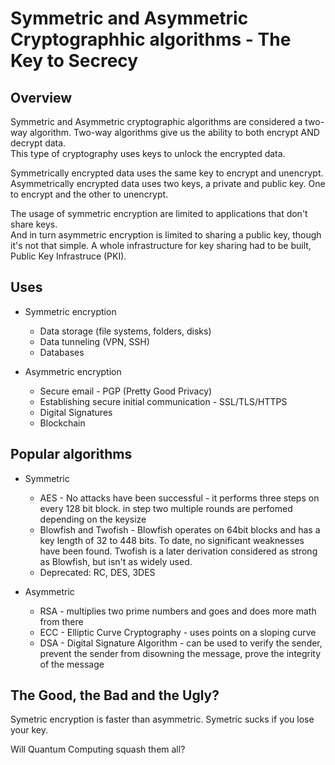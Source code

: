 # Symmetric and Asymmetric Cryptographhic algorithms -  The Key to Secrecy

## Overview
Symmetric and Asymmetric cryptographic algorithms are considered a two-way algorithm. Two-way algorithms give us the ability to both encrypt AND decrypt data.   
This type of cryptography uses keys to unlock the encrypted data.

Symmetrically encrypted data uses the same key to encrypt and unencrypt.  
Asymmetrically encrypted data uses two keys, a private and public key. One to encrypt and the other to unencrypt.

The usage of symmetric encryption are limited to applications that don't share keys.  
And in turn asymmetric encryption is limited to sharing a public key, though it's not that simple. A whole infrastructure for key sharing had to be built, Public Key Infrastruce (PKI).   


## Uses
 - Symmetric encryption
    - Data storage (file systems, folders, disks)
	- Data tunneling (VPN, SSH)	
	- Databases

 - Asymmetric encryption
    - Secure email - PGP (Pretty Good Privacy)
	- Establishing secure initial communication -  SSL/TLS/HTTPS
	- Digital Signatures
	- Blockchain

## Popular algorithms
 - Symmetric
    - AES - No attacks have been successful - it performs three steps on every 128 bit block.  in step two multiple rounds are perfomed depending on the keysize
	- Blowfish and Twofish - Blowfish operates on 64bit blocks and has a key length of 32 to 448 bits.  To date, no significant weaknesses have been found.  Twofish is a later derivation considered as strong as Blowfish, but isn't as widely used.
	- Deprecated: RC, DES, 3DES
 
 - Asymmetric
    - RSA - multiplies two prime numbers and goes and does more math from there
    - ECC - Elliptic Curve Cryptography - uses points on a sloping curve 
    - DSA - Digital Signature Algorithm - can be used to verify the sender, prevent the sender from disowning the message, prove the integrity of the message
	
	
## The Good, the Bad and the Ugly?

Symetric encryption is faster than asymmetric.
Symetric sucks if you lose your key.

Will Quantum Computing squash them all?